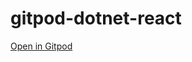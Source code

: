 # gitpod-dotnet-react
[Open in Gitpod](https://gitpod.io#https://github.com/ailurid/gitpod-dotnet-react)

